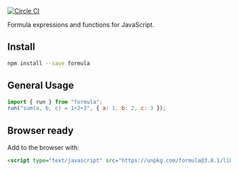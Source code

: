 [![Circle CI](https://circleci.com/gh/FormBucket/formula.svg?style=svg)](https://circleci.com/gh/FormBucket/formula)

Formula expressions and functions for JavaScript.

## Install

```sh
npm install --save formula
```

## General Usage

```js
import { run } from "formula";
run("sum(a, b, c) = 1+2+3", { a: 1, b: 2, c: 3 });
```

## Browser ready

Add to the browser with:

```html
<script type="text/javascript" src="https://unpkg.com/formula@3.8.1/lib/formula.min.js"
```
